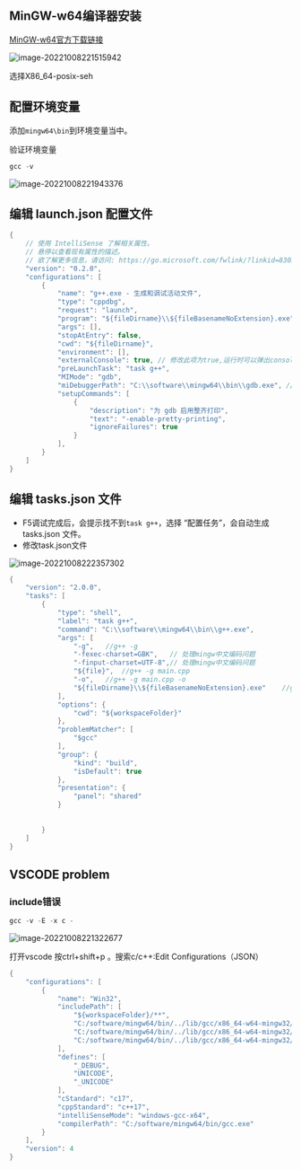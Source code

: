 ## MinGW-w64编译器安装

[MinGW-w64官方下载链接](https://sourceforge.net/projects/mingw-w64/files/Toolchains%20targetting%20Win64/Personal%20Builds/)

![image-20221008221515942](http://pic.shixiaocaia.fun/202210082215578.png)

选择X86_64-posix-seh

## 配置环境变量

添加`mingw64\bin`到环境变量当中。

验证环境变量

```cpp
gcc -v
```

![image-20221008221943376](http://pic.shixiaocaia.fun/202210082219568.png)

## 编辑 launch.json 配置文件

```cpp
{
    // 使用 IntelliSense 了解相关属性。 
    // 悬停以查看现有属性的描述。
    // 欲了解更多信息，请访问: https://go.microsoft.com/fwlink/?linkid=830387
    "version": "0.2.0",
    "configurations": [
        {
            "name": "g++.exe - 生成和调试活动文件",
            "type": "cppdbg",
            "request": "launch",
            "program": "${fileDirname}\\${fileBasenameNoExtension}.exe",
            "args": [],
            "stopAtEntry": false,
            "cwd": "${fileDirname}",
            "environment": [],
            "externalConsole": true, // 修改此项为true,运行时可以弹出console终端
            "preLaunchTask": "task g++",
            "MIMode": "gdb",
            "miDebuggerPath": "C:\\software\\mingw64\\bin\\gdb.exe", //修改为对应的mingw64目录
            "setupCommands": [
                {
                    "description": "为 gdb 启用整齐打印",
                    "text": "-enable-pretty-printing",
                    "ignoreFailures": true
                }
            ],
        }
    ]
}
```

## 编辑 tasks.json 文件

- F5调试完成后，会提示找不到`task g++`，选择 “配置任务”，会自动生成 tasks.json 文件。
- 修改task.json文件

![image-20221008222357302](http://pic.shixiaocaia.fun/202210082223491.png)

```cpp
{
	"version": "2.0.0",
	"tasks": [
		{
			"type": "shell",
			"label": "task g++",
			"command": "C:\\software\\mingw64\\bin\\g++.exe",
			"args": [
				"-g",	//g++ -g
				"-fexec-charset=GBK",   // 处理mingw中文编码问题
				"-finput-charset=UTF-8",// 处理mingw中文编码问题				
				"${file}",	//g++ -g main.cpp
				"-o",	//g++ -g main.cpp -o
				"${fileDirname}\\${fileBasenameNoExtension}.exe"	//g++ -g main.cpp -o main.exe
			],
			"options": {
				"cwd": "${workspaceFolder}"
			},
			"problemMatcher": [
				"$gcc"
			],
			"group": {
				"kind": "build",
				"isDefault": true
			},
			"presentation": {
				"panel": "shared"
			}
			
	
		}
	]
}

```

## VSCODE problem

### include错误

```cpp
gcc -v -E -x c -
```

![image-20221008221322677](http://pic.shixiaocaia.fun/202210082213921.png)

打开vscode 按ctrl+shift+p 。搜索c/c++:Edit Configurations（JSON）

```cpp
{
    "configurations": [
        {
            "name": "Win32",
            "includePath": [
                "${workspaceFolder}/**",
                "C:/software/mingw64/bin/../lib/gcc/x86_64-w64-mingw32/8.1.0/include", //添加到这里
                "C:/software/mingw64/bin/../lib/gcc/x86_64-w64-mingw32/8.1.0/include-fixed",
                "C:/software/mingw64/bin/../lib/gcc/x86_64-w64-mingw32/8.1.0/../../../../x86_64-w64-mingw32/include"
            ],
            "defines": [
                "_DEBUG",
                "UNICODE",
                "_UNICODE"
            ],
            "cStandard": "c17",
            "cppStandard": "c++17",
            "intelliSenseMode": "windows-gcc-x64",
            "compilerPath": "C:/software/mingw64/bin/gcc.exe"
        }
    ],
    "version": 4
}
```

